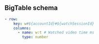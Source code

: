 ## BigTable schema

```yaml
- row:
    key: w#${accountId}#${watchSessionId}
    columns:
      - name: w:t # Watched video time ms
        type: number
```

